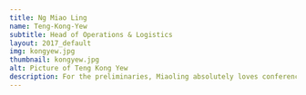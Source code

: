 ```yaml
---
title: Ng Miao Ling
name: Teng-Kong-Yew
subtitle: Head of Operations & Logistics
layout: 2017_default
img: kongyew.jpg
thumbnail: kongyew.jpg
alt: Picture of Teng Kong Yew
description: For the preliminaries, Miaoling absolutely loves conferences. She has handled multiple conferences including TEDx University of Leeds where she was exposed to primarily Legal Technology. Inspired, she would like to understand how technology can impact different industries, and how should we arm ourselves with skills to stay ahead of the trend. She is a firm believer of team culture. She thinks what makes a great team is the relationship that members’ share, and the willingness to go an extra mile to increase team efficiency. She is keen to take up responsibilities as that allows her to understand her strengths and weaknesses, as well as learning how to better communicate and compromise.
---
```

